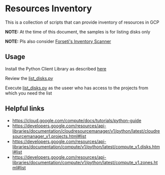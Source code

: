 # Resources Inventory

This is a collection of scripts that can provide inventory of resources in GCP

 **NOTE:** At the time of this document, the samples is for listing disks only
 
 **NOTE:** Pls also consider [Forseti's Inventory Scanner](http://forsetisecurity.org/docs/quickstarts/inventory/index.html) 
## Usage

Install the Python Client Library as described [here](https://cloud.google.com/compute/docs/tutorials/python-guide)

Review the [list_disks.py](./list_disks.py)

Execute [list_disks.py](./list_disks.py) as the useer who has access to the projects from which you need the list


## Helpful links

  -  https://cloud.google.com/compute/docs/tutorials/python-guide
  -  https://developers.google.com/resources/api-libraries/documentation/cloudresourcemanager/v1/python/latest/cloudresourcemanager_v1.projects.html#list
  -  https://developers.google.com/resources/api-libraries/documentation/compute/v1/python/latest/compute_v1.disks.html#list
  -  https://developers.google.com/resources/api-libraries/documentation/compute/v1/python/latest/compute_v1.zones.html#list

